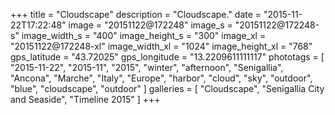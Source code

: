 +++
title = "Cloudscape"
description = "Cloudscape."
date = "2015-11-22T17:22:48"
image = "20151122@172248"
image_s = "20151122@172248-s"
image_width_s = "400"
image_height_s = "300"
image_xl = "20151122@172248-xl"
image_width_xl = "1024"
image_height_xl = "768"
gps_latitude = "43.72025"
gps_longitude = "13.2209611111117"
phototags = [ "2015-11-22", "2015-11", "2015", "winter", "afternoon", "Senigallia", "Ancona", "Marche", "Italy", "Europe", "harbor", "cloud", "sky", "outdoor", "blue", "cloudscape", "outdoor" ]
galleries = [ "Cloudscape", "Senigallia City and Seaside", "Timeline 2015" ]
+++
